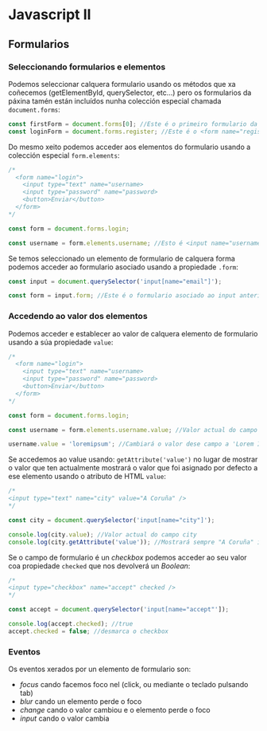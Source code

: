 # Javascript II

## Formularios

### Seleccionando formularios e elementos

Podemos seleccionar calquera formulario usando os métodos que xa coñecemos (getElementById, querySelector, etc...) pero os formularios da páxina tamén están incluídos nunha colección especial chamada `document.forms`:

```js
const firstForm = document.forms[0]; //Este é o primeiro formulario da páxina
const loginForm = document.forms.register; //Este é o <form name="register">
```

Do mesmo xeito podemos acceder aos elementos do formulario usando a colección especial `form.elements`:

```js
/*
  <form name="login">
    <input type="text" name="username>
    <input type="password" name="password>
    <button>Enviar</button>
  </form>
*/

const form = document.forms.login;

const username = form.elements.username; //Esto é <input name="username">
```

Se temos seleccionado un elemento de formulario de calquera forma podemos acceder ao formulario asociado usando a propiedade `.form`:

```js
const input = document.querySelector('input[name="email"]');

const form = input.form; //Este é o formulario asociado ao input anterior
```

### Accedendo ao valor dos elementos

Podemos acceder e establecer ao valor de calquera elemento de formulario usando a súa propiedade `value`:

```js
/*
  <form name="login">
    <input type="text" name="username>
    <input type="password" name="password>
    <button>Enviar</button>
  </form>
*/

const form = document.forms.login;

const username = form.elements.username.value; //Valor actual do campo username

username.value = 'loremipsum'; //Cambiará o valor dese campo a 'Lorem Ipsum'
```

Se accedemos ao value usando: `getAttribute('value')` no lugar de mostrar o valor que ten actualmente mostrará o valor que foi asignado por defecto a ese elemento usando o atributo de HTML `value`:

```js
/*
<input type="text" name="city" value="A Coruña" />
*/

const city = document.querySelector('input[name="city"]');

console.log(city.value); //Valor actual do campo city
console.log(city.getAttribute('value')); //Mostrará sempre "A Coruña" independentemente do valor que teña actualmente
```

Se o campo de formulario é un _checkbox_ podemos acceder ao seu valor coa propiedade `checked` que nos devolverá un _Boolean_:

```js
/*
<input type="checkbox" name="accept" checked />
*/

const accept = document.querySelector('input[name="accept"']);

console.log(accept.checked); //true
accept.checked = false; //desmarca o checkbox

```

### Eventos

Os eventos xerados por un elemento de formulario son:

- _focus_ cando facemos foco nel (click, ou mediante o teclado pulsando tab)
- _blur_ cando un elemento perde o foco
- _change_ cando o valor cambiou e o elemento perde o foco
- _input_ cando o valor cambia
